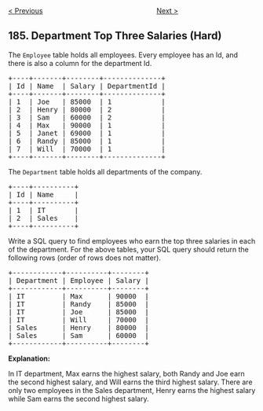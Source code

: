 <!--|This file generated by command(leetcode description); DO NOT EDIT.    |-->
<!--+----------------------------------------------------------------------+-->
<!--|@author    Openset <openset.wang@gmail.com>                           |-->
<!--|@link      https://github.com/openset                                 |-->
<!--|@home      https://github.com/openset/leetcode                        |-->
<!--+----------------------------------------------------------------------+-->

[< Previous](https://github.com/openset/leetcode/tree/master/problems/department-highest-salary "Department Highest Salary")
　　　　　　　　　　　　　　　　
[Next >](https://github.com/openset/leetcode/tree/master/problems/reverse-words-in-a-string-ii "Reverse Words in a String II")

## 185. Department Top Three Salaries (Hard)

<p>The <code>Employee</code> table holds all employees. Every employee has an Id, and there is also a column for the department Id.</p>

<pre>
+----+-------+--------+--------------+
| Id | Name  | Salary | DepartmentId |
+----+-------+--------+--------------+
| 1  | Joe   | 85000  | 1            |
| 2  | Henry | 80000  | 2            |
| 3  | Sam   | 60000  | 2            |
| 4  | Max   | 90000  | 1            |
| 5  | Janet | 69000  | 1            |
| 6  | Randy | 85000  | 1            |
| 7  | Will  | 70000  | 1            |
+----+-------+--------+--------------+
</pre>

<p>The <code>Department</code> table holds all departments of the company.</p>

<pre>
+----+----------+
| Id | Name     |
+----+----------+
| 1  | IT       |
| 2  | Sales    |
+----+----------+
</pre>

<p>Write a SQL query to find employees who earn the top three salaries in each of the department. For the above tables, your SQL query should return the following rows (order of rows does not matter).</p>

<pre>
+------------+----------+--------+
| Department | Employee | Salary |
+------------+----------+--------+
| IT         | Max      | 90000  |
| IT         | Randy    | 85000  |
| IT         | Joe      | 85000  |
| IT         | Will     | 70000  |
| Sales      | Henry    | 80000  |
| Sales      | Sam      | 60000  |
+------------+----------+--------+
</pre>

<p><strong>Explanation:</strong></p>

<p>In IT department, Max earns the highest salary, both Randy and Joe earn the second highest salary, and Will earns the third highest salary. There are only two employees in the Sales department, Henry earns the highest salary while Sam earns the second highest salary.</p>
